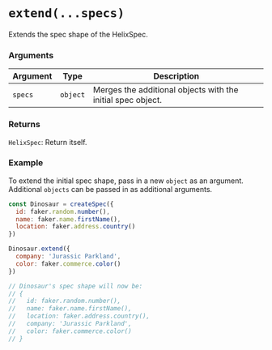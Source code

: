 # `extend(...specs)`

Extends the spec shape of the HelixSpec.

### Arguments

| Argument | Type | Description |
| --- | --- | --- |
| `specs` | `object` | Merges the additional objects with the initial spec object. |


### Returns

`HelixSpec`: Return itself.


### Example

To extend the initial spec shape, pass in a new `object` as an argument. Additional `objects` can be passed in as additional arguments.

```js
const Dinosaur = createSpec({
  id: faker.random.number(),
  name: faker.name.firstName(),
  location: faker.address.country()
})

Dinosaur.extend({
  company: 'Jurassic Parkland',
  color: faker.commerce.color()
})

// Dinosaur's spec shape will now be:
// {
//   id: faker.random.number(),
//   name: faker.name.firstName(),
//   location: faker.address.country(),
//   company: 'Jurassic Parkland',
//   color: faker.commerce.color()
// }
```
